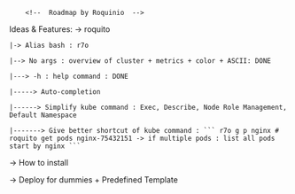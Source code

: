         <!--  Roadmap by Roquinio  -->

Ideas & Features: 
 -> roquito 

    |-> Alias bash : r7o

    |--> No args : overview of cluster + metrics + color + ASCII: DONE

    |---> -h : help command : DONE

    |-----> Auto-completion

    |------> Simplify kube command : Exec, Describe, Node Role Management, Default Namespace

    |-------> Give better shortcut of kube command : ``` r7o g p nginx # roquito get pods nginx-75432151 -> if multiple pods : list all pods start by nginx ```


-> How to install

-> Deploy for dummies + Predefined Template